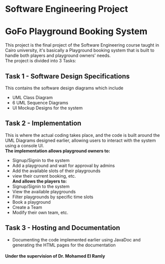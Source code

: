 # Software Engineering Project
# GoFo Playground Booking System
This project is the final project of the Software Engineering course taught in Cairo university, it's basically a
Playground booking system that is built to handle both players and playground owners' needs. \
The project is divided into 3 Tasks:
## Task 1 - Software Design Specifications
This contains the software design diagrams which include
- UML Class Diagram
- 6 UML Sequence Diagrams
- UI Mockup Designs for the system
## Task 2 - Implementation
This is where the actual coding takes place, and the code is built around the UML Diagrams designed earlier, allowing users to interact with the system using a console UI. \
**The implementation allows playground owners to:**
- Signup/Signin to the system
- Add a playground and wait for approval by admins
- Add the available slots of their playgrounds
- view their current booking, etc.
\
**And allows the players to:**
- Signup/Signin to the system
- View the available playgrounds
- Filter playgrounds by specific time slots
- Book a playground
- Create a Team
- Modify their own team, etc.
## Task 3 - Hosting and Documentation
- Documenting the code implemented earlier using JavaDoc and generating the HTML pages for the documentation
#### Under the supervision of Dr. Mohamed El Ramly